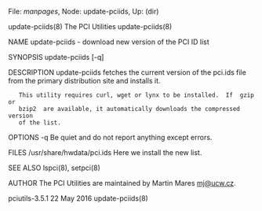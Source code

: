 File: *manpages*,  Node: update-pciids,  Up: (dir)

update-pciids(8)               The PCI Utilities              update-pciids(8)



NAME
       update-pciids - download new version of the PCI ID list


SYNOPSIS
       update-pciids [-q]


DESCRIPTION
       update-pciids  fetches the current version of the pci.ids file from the
       primary distribution site and installs it.

       This utility requires curl, wget or lynx to be installed.  If  gzip  or
       bzip2  are available, it automatically downloads the compressed version
       of the list.


OPTIONS
       -q     Be quiet and do not report anything except errors.


FILES
       /usr/share/hwdata/pci.ids
              Here we install the new list.


SEE ALSO
       lspci(8), setpci(8)


AUTHOR
       The PCI Utilities are maintained by Martin Mares <mj@ucw.cz>.



pciutils-3.5.1                    22 May 2016                 update-pciids(8)
